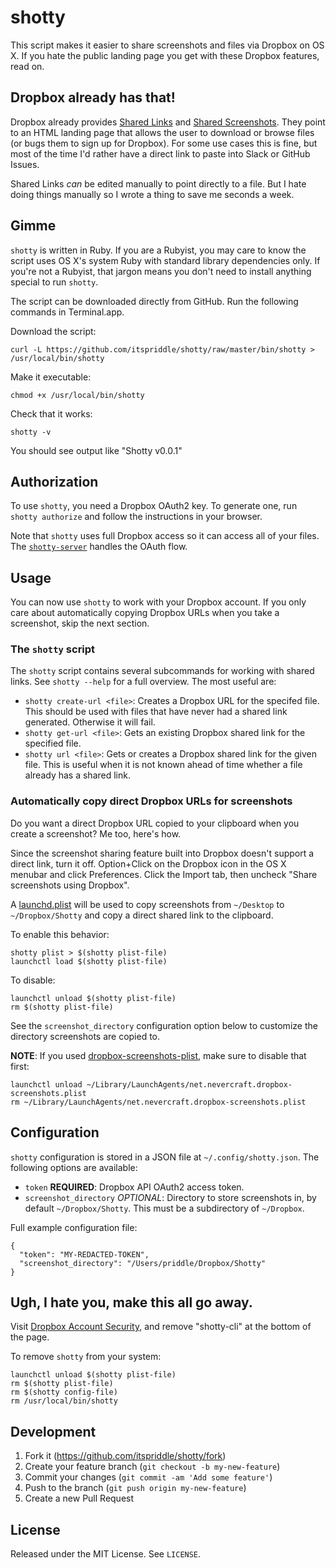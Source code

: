 # shotty

This script makes it easier to share screenshots and files via Dropbox on OS
X. If you hate the public landing page you get with these Dropbox features,
read on.

## Dropbox already has that!

Dropbox already provides [Shared Links][] and [Shared Screenshots][]. They
point to an HTML landing page that allows the user to download or browse files
(or bugs them to sign up for Dropbox). For some use cases this is fine, but
most of the time I'd rather have a direct link to paste into Slack or GitHub
Issues.

Shared Links _can_ be edited manually to point directly to a file. But I hate
doing things manually so I wrote a thing to save me seconds a week.

## Gimme

`shotty` is written in Ruby. If you are a Rubyist, you may care to know the
script uses OS X's system Ruby with standard library dependencies only. If
you're not a Rubyist, that jargon means you don't need to install anything
special to run `shotty`.

The script can be downloaded directly from GitHub. Run the following commands
in Terminal.app.

Download the script:

```
curl -L https://github.com/itspriddle/shotty/raw/master/bin/shotty > /usr/local/bin/shotty
```

Make it executable:

```
chmod +x /usr/local/bin/shotty
```

Check that it works:

```
shotty -v
```

You should see output like "Shotty v0.0.1"

## Authorization

To use `shotty`, you need a Dropbox OAuth2 key. To generate one, run `shotty
authorize` and follow the instructions in your browser.

Note that `shotty` uses full Dropbox access so it can access all of your
files. The [`shotty-server`][] handles the OAuth flow.

## Usage

You can now use `shotty` to work with your Dropbox account. If you only care
about automatically copying Dropbox URLs when you take a screenshot, skip the
next section.

### The `shotty` script

The `shotty` script contains several subcommands for working with shared
links. See `shotty --help` for a full overview. The most useful are:

* `shotty create-url <file>`: Creates a Dropbox URL for the specifed file. This
  should be used with files that have never had a shared link generated.
  Otherwise it will fail.
* `shotty get-url <file>`: Gets an existing Dropbox shared link for the
  specified file.
* `shotty url <file>`: Gets or creates a Dropbox shared link for the given
  file. This is useful when it is not known ahead of time whether a file
  already has a shared link.

### Automatically copy direct Dropbox URLs for screenshots

Do you want a direct Dropbox URL copied to your clipboard when you create a
screenshot? Me too, here's how.

Since the screenshot sharing feature built into Dropbox doesn't support a
direct link, turn it off. Option+Click on the Dropbox icon in the OS X menubar
and click Preferences. Click the Import tab, then uncheck "Share screenshots
using Dropbox".

A [launchd.plist][] will be used to copy screenshots from `~/Desktop` to
`~/Dropbox/Shotty` and copy a direct shared link to the clipboard.

To enable this behavior:

```
shotty plist > $(shotty plist-file)
launchctl load $(shotty plist-file)
```

To disable:

```
launchctl unload $(shotty plist-file)
rm $(shotty plist-file)
```

See the `screenshot_directory` configuration option below to customize the
directory screenshots are copied to.

**NOTE**: If you used [dropbox-screenshots-plist][], make sure to disable that
first:

```
launchctl unload ~/Library/LaunchAgents/net.nevercraft.dropbox-screenshots.plist
rm ~/Library/LaunchAgents/net.nevercraft.dropbox-screenshots.plist
```

## Configuration

`shotty` configuration is stored in a JSON file at `~/.config/shotty.json`.
The following options are available:

* `token` **REQUIRED**: Dropbox API OAuth2 access token.
* `screenshot_directory` _OPTIONAL_: Directory to store screenshots in, by
  default `~/Dropbox/Shotty`. This must be a subdirectory of `~/Dropbox`.

Full example configuration file:

```
{
  "token": "MY-REDACTED-TOKEN",
  "screenshot_directory": "/Users/priddle/Dropbox/Shotty"
}
```

## Ugh, I hate you, make this all go away.

Visit [Dropbox Account Security][], and remove "shotty-cli" at the bottom of
the page.

To remove `shotty` from your system:

```
launchctl unload $(shotty plist-file)
rm $(shotty plist-file)
rm $(shotty config-file)
rm /usr/local/bin/shotty
```

## Development

1. Fork it (https://github.com/itspriddle/shotty/fork)
2. Create your feature branch (`git checkout -b my-new-feature`)
3. Commit your changes (`git commit -am 'Add some feature'`)
4. Push to the branch (`git push origin my-new-feature`)
5. Create a new Pull Request

## License

Released under the MIT License. See `LICENSE`.

[Dropbox Account Security]: https://www.dropbox.com/account/security
[Shared Links]: https://www.dropbox.com/help/167
[Shared Screenshots]: https://www.dropbox.com/help/1964
[launchd.plist]: https://developer.apple.com/library/mac/documentation/Darwin/Reference/ManPages/man5/launchd.plist.5.html#//apple_ref/doc/man/5/launchd.plist
[`shotty-server`]: https://github.com/itspriddle/shotty/tree/master/server
[dropbox-screenshots-plist]: https://github.com/itspriddle/dropbox-screenshots-plist

